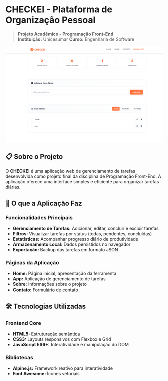 # CHECKEI - Plataforma de Organização Pessoal

> **Projeto Acadêmico - Programação Front-End**  
> **Instituição:** Unicesumar
> **Curso:** Engenharia de Software

![Preview da Aplicação](assets/images/preview.png)

## 📋 Sobre o Projeto

O **CHECKEI** é uma aplicação web de gerenciamento de tarefas desenvolvida como projeto final da disciplina de Programação Front-End. A aplicação oferece uma interface simples e eficiente para organizar tarefas diárias.

## 🚀 O que a Aplicação Faz

### Funcionalidades Principais
- **Gerenciamento de Tarefas:** Adicionar, editar, concluir e excluir tarefas
- **Filtros:** Visualizar tarefas por status (todas, pendentes, concluídas)
- **Estatísticas:** Acompanhar progresso diário de produtividade
- **Armazenamento Local:** Dados persistidos no navegador
- **Exportação:** Backup das tarefas em formato JSON

### Páginas da Aplicação
- **Home:** Página inicial, apresentação da ferramenta
- **App:** Aplicação de gerenciamento de tarefas
- **Sobre:** Informações sobre o projeto
- **Contato:** Formulário de contato

## 🛠️ Tecnologias Utilizadas

### Frontend Core
- **HTML5:** Estruturação semântica
- **CSS3:** Layouts responsivos com Flexbox e Grid
- **JavaScript ES6+:** Interatividade e manipulação do DOM

### Bibliotecas
- **Alpine.js:** Framework reativo para interatividade
- **Font Awesome:** Ícones vetoriais